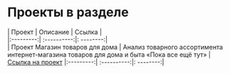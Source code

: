 # Проекты в разделе

| Проект  | Описание | Ссылка |  
|:---------:| :----------:|: --------:|  
| Проект Магазин товаров для дома | Анализ товарного ассортимента интернет-магазина товаров для дома и быта «Пока все ещё тут» | [Ссылка на проект](https://github.com/masya-prelest/yandex_projects/tree/main/%D0%9F%D1%80%D0%BE%D0%B5%D0%BA%D1%82%20%D0%9C%D0%B0%D0%B3%D0%B0%D0%B7%D0%B8%D0%BD%20%D1%82%D0%BE%D0%B2%D0%B0%D1%80%D0%BE%D0%B2%20%D0%B4%D0%BB%D1%8F%20%D0%B4%D0%BE%D0%BC%D0%B0)
|:---------:| :----------:|: --------:| 